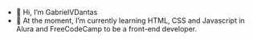 - 👋 Hi, I’m GabrielVDantas
- 🌱 At the moment, I’m currently learning HTML, CSS and Javascript in Alura and FreeCodeCamp to be a front-end developer.


<!---
GabrielVDantas/GabrielVDantas is a ✨ special ✨ repository because its `README.md` (this file) appears on your GitHub profile.
You can click the Preview link to take a look at your changes.
--->
